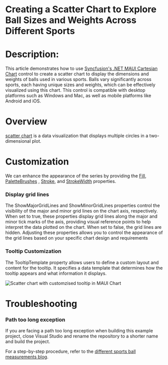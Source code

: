 # Creating a Scatter Chart to Explore Ball Sizes and Weights Across Different Sports

# Description:

This article demonstrates how to use [Syncfusion's .NET MAUI Cartesian Chart](https://www.syncfusion.com/maui-controls/maui-cartesian-charts) control to create a scatter chart to display the dimensions and weights of balls used in various sports. Balls vary significantly across sports, each having unique sizes and weights, which can be effectively visualized using this chart. This control is compatible with desktop platforms such as Windows and Mac, as well as mobile platforms like Android and iOS.

# Overview

[scatter chart](https://help.syncfusion.com/maui/cartesian-charts/scatter) is a data visualization that displays multiple circles in a two-dimensional plot.

# Customization

We can enhance the appearance of the series by providing the [Fill](https://help.syncfusion.com/cr/maui/Syncfusion.Maui.Charts.ChartSeries.html#Syncfusion_Maui_Charts_ChartSeries_Fill), [PaletteBrushes](https://help.syncfusion.com/cr/maui/Syncfusion.Maui.Charts.ChartSeries.html#Syncfusion_Maui_Charts_ChartSeries_PaletteBrushes) , [Stroke](https://help.syncfusion.com/cr/maui/Syncfusion.Maui.Charts.ScatterSeries.html#Syncfusion_Maui_Charts_ScatterSeries_Stroke), and [StrokeWidth](https://help.syncfusion.com/cr/maui/Syncfusion.Maui.Charts.XYDataSeries.html#Syncfusion_Maui_Charts_XYDataSeries_StrokeWidth) properties. 

### Display grid lines
The ShowMajorGridLines and ShowMinorGridLines properties control the visibility of the major and minor grid lines on the chart axis, respectively. When set to true, these properties display grid lines along the major and minor tick marks of the axis, providing visual reference points to help interpret the data plotted on the chart. When set to false, the grid lines are hidden. Adjusting these properties allows you to control the appearance of the grid lines based on your specific chart design and requirements

### Tooltip Customization

The TooltipTemplate property allows users to define a custom layout and content for the tooltip. It specifies a data template that determines how the tooltip appears and what information it displays.

![Scatter chart with customzised tooltip in MAUI Chart]()


# Troubleshooting

### Path too long exception

If you are facing a path too long exception when building this example project, close Visual Studio and rename the repository to a shorter name and build the project.

For a step-by-step procedure, refer to the [different sports ball measurements blog]().